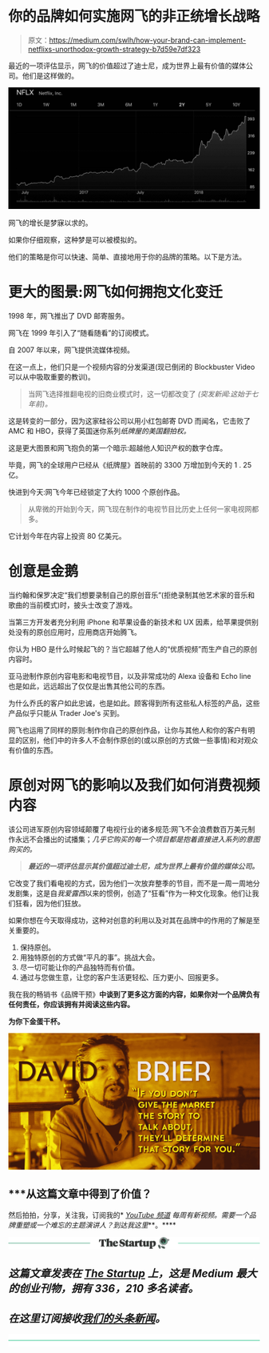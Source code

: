 # 你的品牌如何实施网飞的非正统增长战略

> 原文：<https://medium.com/swlh/how-your-brand-can-implement-netflixs-unorthodox-growth-strategy-b7d59e7df323>

最近的一项评估显示，网飞的价值超过了迪士尼，成为世界上最有价值的媒体公司。他们是这样做的。

![](img/8fd2ef8453cb491c9da734e49d92c3d6.png)

网飞的增长是梦寐以求的。

如果你仔细观察，这种梦是可以被模拟的。

他们的策略是你可以快速、简单、直接地用于你的品牌的策略。以下是方法。

# 更大的图景:网飞如何拥抱文化变迁

1998 年，网飞推出了 DVD 邮寄服务。

网飞在 1999 年引入了“随看随看”的订阅模式。

自 2007 年以来，网飞提供流媒体视频。

在这一点上，他们只是一个视频内容的分发渠道(现已倒闭的 Blockbuster Video 可以从中吸取重要的教训)。

> 当网飞选择推翻电视的旧商业模式时，这一切都改变了 *(突发新闻:这始于七年前)。*

这是转变的一部分，因为这家硅谷公司以用小红包邮寄 DVD 而闻名，它击败了 AMC 和 HBO，获得了英国迷你系列*纸牌屋的美国翻拍权。*

这是更大图景和网飞抱负的第一个暗示:超越他人知识产权的数字仓库。

毕竟，网飞的全球用户已经从《纸牌屋》首映前的 3300 万增加到今天的 1 . 25 亿。

快进到今天:网飞今年已经锁定了大约 1000 个原创作品。

> 从卑微的开始到今天，网飞现在制作的电视节目比历史上任何一家电视网都多。

它计划今年在内容上投资 80 亿美元。

# 创意是金鹅

当约翰和保罗决定“我们想要录制自己的原创音乐”(拒绝录制其他艺术家的音乐和歌曲的当前模式)时，披头士改变了游戏。

当第三方开发者充分利用 iPhone 和苹果设备的新技术和 UX 因素，给苹果提供别处没有的原创应用时，应用商店开始腾飞。

你认为 HBO 是什么时候起飞的？当它超越了他人的“优质视频”而生产自己的原创内容时。

亚马逊制作原创内容电影和电视节目，以及非常成功的 Alexa 设备和 Echo line 也是如此，远远超出了仅仅是出售其他公司的东西。

为什么乔氏的客户如此忠诚，也是如此。顾客得到所有这些私人标签的产品，这些产品似乎只能从 Trader Joe's 买到。

网飞也运用了同样的原则:制作你自己的原创作品，让你与其他人和你的客户有明显的区别，他们中的许多人不会制作原创的(或以原创的方式做一些事情)和对观众有价值的东西。

# 原创对网飞的影响以及我们如何消费视频内容

该公司进军原创内容领域颠覆了电视行业的诸多规范:网飞不会浪费数百万美元制作永远不会播出的试播集；*几乎它购买的每一个项目都是抱着直接进入系列的意图购买的。*

> ***最近的一项评估显示其价值超过迪士尼，成为世界上最有价值的媒体公司。***

它改变了我们看电视的方式，因为他们一次放弃整季的节目，而不是一周一周地分发剧集，这是自*我爱露西*以来的惯例，创造了“狂看”作为一种文化现象。他们让我们狂看，因为他们狂放。

如果你想在今天取得成功，这种对创意的利用以及对其在品牌中的作用的了解是至关重要的。

1.  保持原创。
2.  用独特原创的方式做“平凡的事”。挑战大会。
3.  尽一切可能让你的产品独特而有价值。
4.  通过与您做生意，让您的客户生活更轻松、压力更小、回报更多。

我在我的畅销书《品牌干预》[](http://a.co/iq7EXRi)**中谈到了更多这方面的内容，如果你对一个品牌负有任何责任，你应该拥有并阅读这些内容。**

**为你下金蛋干杯。**

**![](img/2a2c2c16933729c1bbc8790acda06665.png)**

## ***从这篇文章中得到了价值？
然后拍拍，分享，关注我，订阅我的* [*YouTube 频道*](https://www.youtube.com/user/headmusik) *每周有新视频。需要一个品牌重塑或一个难忘的主题演讲人？到达我这里*[](http://david@risingabovethenoise.com)**。****

***[![](img/308a8d84fb9b2fab43d66c117fcc4bb4.png)](https://medium.com/swlh)***

## ***这篇文章发表在 [The Startup](https://medium.com/swlh) 上，这是 Medium 最大的创业刊物，拥有 336，210 多名读者。***

## ***在这里订阅接收[我们的头条新闻](http://growthsupply.com/the-startup-newsletter/)。***

***[![](img/b0164736ea17a63403e660de5dedf91a.png)](https://medium.com/swlh)***
